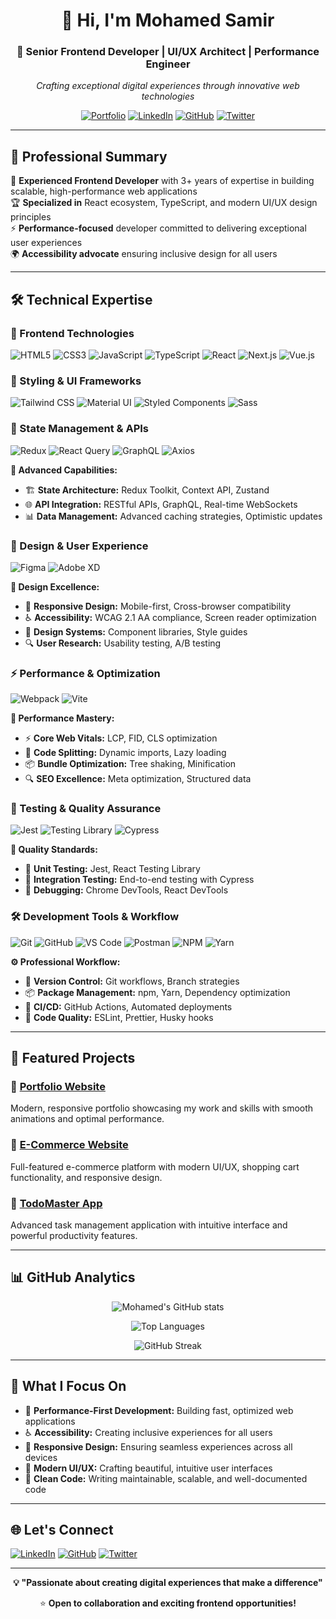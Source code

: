 <div align="center">

# 👋 Hi, I'm Mohamed Samir

### 🚀 Senior Frontend Developer | UI/UX Architect | Performance Engineer

*Crafting exceptional digital experiences through innovative web technologies*

[![Portfolio](https://img.shields.io/badge/Portfolio-FF5722?style=for-the-badge&logo=todoist&logoColor=white)](https://github.com/mohamed-samir-dev/portfolio)
[![LinkedIn](https://img.shields.io/badge/LinkedIn-0077B5?style=for-the-badge&logo=linkedin&logoColor=white)](https://www.linkedin.com/in/mohammed-samier-mouawad/)
[![GitHub](https://img.shields.io/badge/GitHub-100000?style=for-the-badge&logo=github&logoColor=white)](https://github.com/mohamed-samir-dev)
[![Twitter](https://img.shields.io/badge/Twitter-1DA1F2?style=for-the-badge&logo=twitter&logoColor=white)](https://x.com/Mouawad18804)

</div>

---

## 💼 Professional Summary

🎯 **Experienced Frontend Developer** with 3+ years of expertise in building scalable, high-performance web applications  
🏆 **Specialized in** React ecosystem, TypeScript, and modern UI/UX design principles  
⚡ **Performance-focused** developer committed to delivering exceptional user experiences  
🌍 **Accessibility advocate** ensuring inclusive design for all users  

---

## 🛠️ Technical Expertise

### 🎨 Frontend Technologies
![HTML5](https://img.shields.io/badge/HTML5-E34F26?style=for-the-badge&logo=html5&logoColor=white)
![CSS3](https://img.shields.io/badge/CSS3-1572B6?style=for-the-badge&logo=css3&logoColor=white)
![JavaScript](https://img.shields.io/badge/JavaScript-F7DF1E?style=for-the-badge&logo=javascript&logoColor=black)
![TypeScript](https://img.shields.io/badge/TypeScript-007ACC?style=for-the-badge&logo=typescript&logoColor=white)
![React](https://img.shields.io/badge/React-20232A?style=for-the-badge&logo=react&logoColor=61DAFB)
![Next.js](https://img.shields.io/badge/Next.js-000000?style=for-the-badge&logo=next.js&logoColor=white)
![Vue.js](https://img.shields.io/badge/Vue.js-35495E?style=for-the-badge&logo=vue.js&logoColor=4FC08D)

### 🎨 Styling & UI Frameworks
![Tailwind CSS](https://img.shields.io/badge/Tailwind_CSS-38B2AC?style=for-the-badge&logo=tailwind-css&logoColor=white)
![Material UI](https://img.shields.io/badge/Material--UI-0081CB?style=for-the-badge&logo=material-ui&logoColor=white)
![Styled Components](https://img.shields.io/badge/styled--components-DB7093?style=for-the-badge&logo=styled-components&logoColor=white)
![Sass](https://img.shields.io/badge/Sass-CC6699?style=for-the-badge&logo=sass&logoColor=white)

### 🔄 State Management & APIs
![Redux](https://img.shields.io/badge/Redux-593D88?style=for-the-badge&logo=redux&logoColor=white)
![React Query](https://img.shields.io/badge/React_Query-FF4154?style=for-the-badge&logo=react%20query&logoColor=white)
![GraphQL](https://img.shields.io/badge/GraphQL-E10098?style=for-the-badge&logo=graphql&logoColor=white)
![Axios](https://img.shields.io/badge/Axios-5A29E4?style=for-the-badge&logo=axios&logoColor=white)

**🔧 Advanced Capabilities:**
- 🏗️ **State Architecture:** Redux Toolkit, Context API, Zustand
- 🌐 **API Integration:** RESTful APIs, GraphQL, Real-time WebSockets
- 📊 **Data Management:** Advanced caching strategies, Optimistic updates

### 🎨 Design & User Experience
![Figma](https://img.shields.io/badge/Figma-F24E1E?style=for-the-badge&logo=figma&logoColor=white)
![Adobe XD](https://img.shields.io/badge/Adobe%20XD-470137?style=for-the-badge&logo=Adobe%20XD&logoColor=#FF61F6)

**🎯 Design Excellence:**
- 📱 **Responsive Design:** Mobile-first, Cross-browser compatibility
- ♿ **Accessibility:** WCAG 2.1 AA compliance, Screen reader optimization
- 🎨 **Design Systems:** Component libraries, Style guides
- 🔍 **User Research:** Usability testing, A/B testing

### ⚡ Performance & Optimization
![Webpack](https://img.shields.io/badge/Webpack-8DD6F9?style=for-the-badge&logo=webpack&logoColor=black)
![Vite](https://img.shields.io/badge/Vite-646CFF?style=for-the-badge&logo=vite&logoColor=white)

**🚀 Performance Mastery:**
- ⚡ **Core Web Vitals:** LCP, FID, CLS optimization
- 🔄 **Code Splitting:** Dynamic imports, Lazy loading
- 📦 **Bundle Optimization:** Tree shaking, Minification
- 🔍 **SEO Excellence:** Meta optimization, Structured data

### 🧪 Testing & Quality Assurance
![Jest](https://img.shields.io/badge/Jest-323330?style=for-the-badge&logo=Jest&logoColor=white)
![Testing Library](https://img.shields.io/badge/Testing%20Library-323330?style=for-the-badge&logo=testing-library&logoColor=red)
![Cypress](https://img.shields.io/badge/Cypress-17202C?style=for-the-badge&logo=cypress&logoColor=white)

**🔬 Quality Standards:**
- 🧪 **Unit Testing:** Jest, React Testing Library
- 🔄 **Integration Testing:** End-to-end testing with Cypress
- 🐛 **Debugging:** Chrome DevTools, React DevTools

### 🛠️ Development Tools & Workflow
![Git](https://img.shields.io/badge/Git-F05032?style=for-the-badge&logo=git&logoColor=white)
![GitHub](https://img.shields.io/badge/GitHub-100000?style=for-the-badge&logo=github&logoColor=white)
![VS Code](https://img.shields.io/badge/Visual_Studio_Code-0078D4?style=for-the-badge&logo=visual%20studio%20code&logoColor=white)
![Postman](https://img.shields.io/badge/Postman-FF6C37?style=for-the-badge&logo=postman&logoColor=white)
![NPM](https://img.shields.io/badge/NPM-CB3837?style=for-the-badge&logo=npm&logoColor=white)
![Yarn](https://img.shields.io/badge/Yarn-2C8EBB?style=for-the-badge&logo=yarn&logoColor=white)

**⚙️ Professional Workflow:**
- 🔄 **Version Control:** Git workflows, Branch strategies
- 📦 **Package Management:** npm, Yarn, Dependency optimization
- 🚀 **CI/CD:** GitHub Actions, Automated deployments
- 🔧 **Code Quality:** ESLint, Prettier, Husky hooks

---

## 🌟 Featured Projects

### 🔸 [Portfolio Website](https://github.com/mohamed-samir-dev/portfolio)
Modern, responsive portfolio showcasing my work and skills with smooth animations and optimal performance.

### 🔸 [E-Commerce Website](https://github.com/mohamed-samir-dev/ecommerce)
Full-featured e-commerce platform with modern UI/UX, shopping cart functionality, and responsive design.

### 🔸 [TodoMaster App](https://github.com/mohamed-samir-dev/todomaster)
Advanced task management application with intuitive interface and powerful productivity features.

---

## 📊 GitHub Analytics

<div align="center">
  
![Mohamed's GitHub stats](https://github-readme-stats.vercel.app/api?username=mohamed-samir-dev&show_icons=true&theme=radical&hide_border=true&count_private=true)

![Top Languages](https://github-readme-stats.vercel.app/api/top-langs/?username=mohamed-samir-dev&layout=compact&theme=radical&hide_border=true)

![GitHub Streak](https://github-readme-streak-stats.herokuapp.com/?user=mohamed-samir-dev&theme=radical&hide_border=true)

</div>

---

## 🎯 What I Focus On

- 🚀 **Performance-First Development:** Building fast, optimized web applications
- ♿ **Accessibility:** Creating inclusive experiences for all users
- 📱 **Responsive Design:** Ensuring seamless experiences across all devices
- 🎨 **Modern UI/UX:** Crafting beautiful, intuitive user interfaces
- 🔧 **Clean Code:** Writing maintainable, scalable, and well-documented code

---

## 🌐 Let's Connect

[![LinkedIn](https://img.shields.io/badge/LinkedIn-0077B5?style=for-the-badge&logo=linkedin&logoColor=white)](https://www.linkedin.com/in/mohammed-samier-mouawad/)
[![GitHub](https://img.shields.io/badge/GitHub-100000?style=for-the-badge&logo=github&logoColor=white)](https://github.com/mohamed-samir-dev)
[![Twitter](https://img.shields.io/badge/Twitter-1DA1F2?style=for-the-badge&logo=twitter&logoColor=white)](https://x.com/Mouawad18804)

---

<div align="center">
  
**💡 "Passionate about creating digital experiences that make a difference"**

⭐ **Open to collaboration and exciting frontend opportunities!**

</div>
